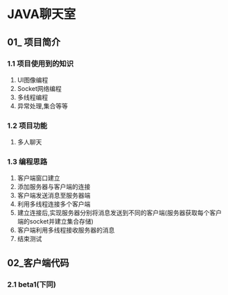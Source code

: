 # JAVA聊天室



## 01_ 项目简介



### 1.1 项目使用到的知识

1. UI图像编程
2. Socket网络编程
3. 多线程编程
4. 异常处理,集合等等



### 1.2 项目功能

1. 多人聊天



### 1.3 编程思路

1. 客户端窗口建立
2. 添加服务器与客户端的连接
3. 客户端发送消息至服务器端
4. 利用多线程连接多个客户端
5. 建立连接后,实现服务器分别将消息发送到不同的客户端(服务器获取每个客户端的socket并建立集合存储)
6. 客户端利用多线程接收服务器的消息
7. 结束测试



## 02_客户端代码

### 2.1 beta1(下同)